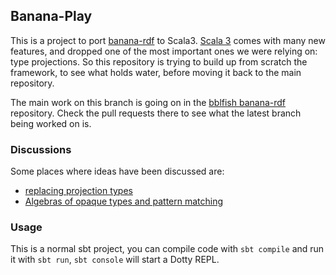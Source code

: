 ## Banana-Play

This is a project to port [banana-rdf](https://github.com/banana-rdf/banana-rdf) 
to Scala3. [Scala 3](https://docs.scala-lang.org/scala3/) comes with many new features, and dropped one
of the most important ones we were relying on: type projections. 
So this repository is trying to build up from scratch the framework,
to see what holds water, before moving it back to the main repository.

The main work on this branch is going on in the [bblfish banana-rdf](https://github.com/bblfish/banana-rdf) repository. Check the pull requests there to see what the latest branch being worked on is.

### Discussions

Some places where ideas have been discussed are:
 * [replacing projection types](https://github.com/lampepfl/dotty/discussions/12527)
 * [Algebras of opaque types and pattern matching](https://contributors.scala-lang.org/t/algebras-of-opaque-types-and-pattern-matching/5245)

### Usage

This is a normal sbt project, you can compile code with `sbt compile` and run it
with `sbt run`, `sbt console` will start a Dotty REPL.
